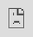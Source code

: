 ```yaml
---
layout: page
title: CV
permalink: /CV/
---
```


You can download my CV [here](https://github.com/kate-eisen/CV/raw/main/Eisen_CV.pdf).



<iframe
  src="https://docs.google.com/gview?url=https://github.com/kate-eisen/CV/raw/main/Eisen_CV.pdf&embedded=true"
  style="
    position: fixed;
    top: 0px;
    bottom: 0px;
    right: 0px;
    width: 100%;
    border: none;
    margin: 0;
    padding: 0;
    overflow: hidden;
    z-index: 999999;
    height: 100%;
  ">
</iframe>

